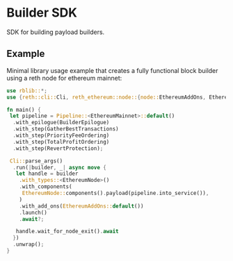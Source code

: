 # Builder SDK

SDK for building payload builders.


## Example

Minimal library usage example that creates a fully functional block builder using a reth node for ethereum mainnet:

```rust
use rblib::*;
use {reth::cli::Cli, reth_ethereum::node::{node::EthereumAddOns, EthereumNode}};

fn main() {
 let pipeline = Pipeline::<EthereumMainnet>::default()
  .with_epilogue(BuilderEpilogue)
  .with_step(GatherBestTransactions)
  .with_step(PriorityFeeOrdering)
  .with_step(TotalProfitOrdering)
  .with_step(RevertProtection);

 Cli::parse_args()
  .run(|builder, _| async move {
   let handle = builder
    .with_types::<EthereumNode>()
    .with_components(
     EthereumNode::components().payload(pipeline.into_service()),
    )
    .with_add_ons(EthereumAddOns::default())
    .launch()
    .await?;

   handle.wait_for_node_exit().await
  })
  .unwrap();
}
```
